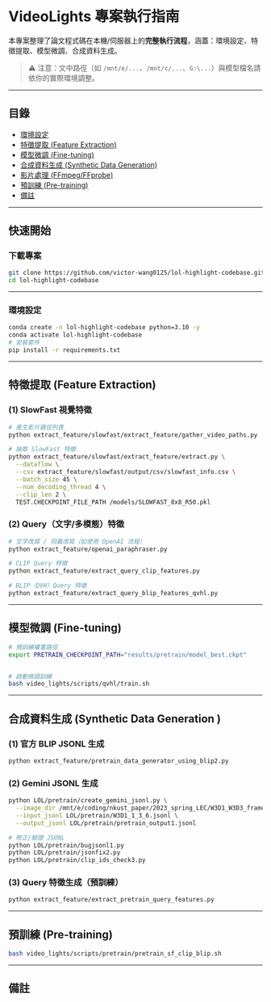 # VideoLights 專案執行指南

本專案整理了論文程式碼在本機/伺服器上的**完整執行流程**，涵蓋：環境設定、特徵提取、模型微調、合成資料生成。

> ⚠️ 注意：文中路徑（如 `/mnt/e/...`、`/mnt/c/...`、`G:\...`）與模型檔名請依你的實際環境調整。

---

## 目錄
- [環境設定](#環境設定)
- [特徵提取 (Feature Extraction)](#特徵提取-feature-extraction)
- [模型微調 (Fine-tuning)](#模型微調-fine-tuning)
- [合成資料生成 (Synthetic Data Generation)](#合成資料生成-synthetic-data-generation)
- [影片處理 (FFmpeg/FFprobe)](#影片處理-ffmpegffprobe)
- [預訓練 (Pre-training)](#預訓練-pre-training)
- [備註](#備註)

---

## 快速開始
### 下載專案
```bash
git clone https://github.com/victor-wang0125/lol-highlight-codebase.git
cd lol-highlight-codebase
```
---


### 環境設定
```bash
conda create -n lol-highlight-codebase python=3.10 -y
conda activate lol-highlight-codebase
# 安裝套件
pip install -r requirements.txt
```

---

## 特徵提取 (Feature Extraction)

### (1) SlowFast 視覺特徵
```bash
# 產生影片路徑列表
python extract_feature/slowfast/extract_feature/gather_video_paths.py

# 抽取 SlowFast 特徵
python extract_feature/slowfast/extract_feature/extract.py \
  --dataflow \
  --csv extract_feature/slowfast/output/csv/slowfast_info.csv \
  --batch_size 45 \
  --num_decoding_thread 4 \
  --clip_len 2 \
  TEST.CHECKPOINT_FILE_PATH /models/SLOWFAST_8x8_R50.pkl
```

### (2) Query（文字/多模態）特徵
```bash
# 文字改寫 / 同義改寫（如使用 OpenAI 流程）
python extract_feature/openai_paraphraser.py

# CLIP Query 特徵
python extract_feature/extract_query_clip_features.py

# BLIP（QVH）Query 特徵
python extract_feature/extract_query_blip_features_qvhl.py
```

---

## 模型微調 (Fine-tuning)

```bash
# 預訓練權重路徑
export PRETRAIN_CHECKPOINT_PATH="results/pretrain/model_best.ckpt"


# 啟動微調訓練
bash video_lights/scripts/qvhl/train.sh
```

---

## 合成資料生成 (Synthetic Data Generation )

### (1) 官方 BLIP JSONL 生成
```bash
python extract_feature/pretrain_data_generator_using_blip2.py
```

### (2) Gemini JSONL 生成
```bash
python LOL/pretrain/create_gemini_jsonl.py \
  --image_dir /mnt/e/coding/nkust_paper/2023_spring_LEC/W3D1_W3D3_frames \
  --input_jsonl LOL/pretrain/W3D1_1_3_6.jsonl \
  --output_jsonl LOL/pretrain/pretrain_output1.jsonl

# 修正/驗證 JSONL
python LOL/pretrain/bugjsonl1.py
python LOL/pretrain/jsonfix2.py
python LOL/pretrain/clip_ids_check3.py
```

### (3) Query 特徵生成（預訓練）
```bash
python extract_feature/extract_pretrain_query_features.py
```

---


## 預訓練 (Pre-training)
```bash
bash video_lights/scripts/pretrain/pretrain_sf_clip_blip.sh
```

---

## 備註
